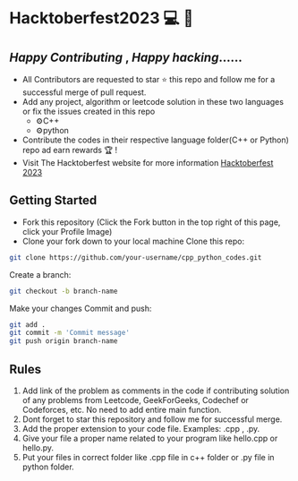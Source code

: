 # Hacktoberfest2023 💻 🚀 
## _Happy Contributing_ , _Happy hacking_......
- All Contributors are requested to star ⭐ this repo and follow me for a successful merge of pull request.
- Add any project, algorithm or leetcode solution in these two languages or fix the issues created in this repo
  - ⚙️C++ 
  - ⚙️python 
- Contribute the codes in their respective language folder(C++ or Python) repo ad earn rewards 🏆 !
-  Visit The Hacktoberfest website for more information [Hacktoberfest 2023](https://hacktoberfest.com/) 

## Getting Started
* Fork this repository (Click the Fork button in the top right of this page, click your Profile Image)
* Clone your fork down to your local machine
Clone this repo:

```sh
git clone https://github.com/your-username/cpp_python_codes.git
```

Create a branch:

```sh
git checkout -b branch-name
```

Make your changes 
Commit and push:

```sh
git add .
git commit -m 'Commit message'
git push origin branch-name
```
## Rules
1. Add link of the problem as comments in the code if contributing solution of any problems from Leetcode, GeekForGeeks, Codechef or Codeforces, etc. No need to add entire main function.
2. Dont forget to star this repository and follow me for successful merge.
3. Add the proper extension to your code file. Examples: .cpp , .py.
4. Give your file a proper name related to your program like hello.cpp or hello.py.
5. Put your files in correct folder like .cpp file in  c++ folder or .py file in python folder.
